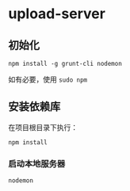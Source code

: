 # upload-server

## 初始化

```
npm install -g grunt-cli nodemon
```

如有必要，使用 `sudo npm`

## 安装依赖库

在项目根目录下执行：

```
npm install
```

### 启动本地服务器

```
nodemon
```
